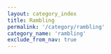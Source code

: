 ```yaml
---
layout: category_index
title: Rambling
permalink: '/category/rambling'
category_name: 'rambling'
exclude_from_nav: true
---
```

